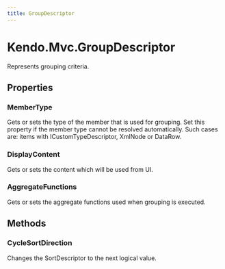 ```yaml
---
title: GroupDescriptor
---
```


# Kendo.Mvc.GroupDescriptor
Represents grouping criteria.



## Properties


### MemberType

Gets or sets the type of the member that is used for grouping.
            Set this property if the member type cannot be resolved automatically.
            Such cases are: items with ICustomTypeDescriptor, XmlNode or DataRow.

### DisplayContent

Gets or sets the content which will be used from UI.

### AggregateFunctions

Gets or sets the aggregate functions used when grouping is executed.




## Methods


### CycleSortDirection
Changes the SortDescriptor to the next logical value.






